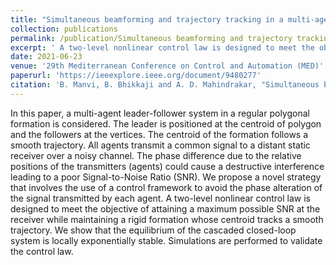 ```yaml
---
title: "Simultaneous beamforming and trajectory tracking in a multi-agent formation"
collection: publications
permalink: /publication/Simultaneous beamforming and trajectory tracking in a multi-agent formation
excerpt: ' A two-level nonlinear control law is designed to meet the objective of attaining a maximum possible SNR at the receiver while maintaining a rigid formation whose centroid tracks a smooth trajectory. We show that the equilibrium of the cascaded closed-loop system is locally exponentially stable. Simulations are performed to validate the control law.'
date: 2021-06-23
venue: '29th Mediterranean Conference on Control and Automation (MED)'
paperurl: 'https://ieeexplore.ieee.org/document/9480277'
citation: 'B. Manvi, B. Bhikkaji and A. D. Mahindrakar, "Simultaneous beamforming and trajectory tracking in a multi-agent formation," 2021 29th Mediterranean Conference on Control and Automation (MED), 2021, pp. 1114-1119'
---
```

In this paper, a multi-agent leader-follower system in a regular polygonal formation is considered. The leader is positioned at the centroid of polygon and the followers at the vertices. The centroid of the formation follows a smooth trajectory. All agents transmit a common signal to a distant static receiver over a noisy channel. The phase difference due to the relative positions of the transmitters (agents) could cause a destructive interference leading to a poor Signal-to-Noise Ratio (SNR). We propose a novel strategy that involves the use of a control framework to avoid the phase alteration of the signal transmitted by each agent. A two-level nonlinear control law is designed to meet the objective of attaining a maximum possible SNR at the receiver while maintaining a rigid formation whose centroid tracks a smooth trajectory. We show that the equilibrium of the cascaded closed-loop system is locally exponentially stable. Simulations are performed to validate the control law.

<!-- [Download paper here](http://academicpages.github.io/files/paper1.pdf) -->

<!-- Recommended citation: Your Name, You. (2009). "Paper Title Number 1." <i>Journal 1</i>. 1(1). -->